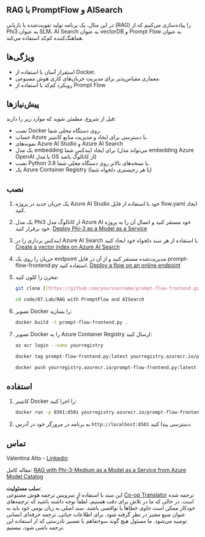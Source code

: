 <!--
CO_OP_TRANSLATOR_METADATA:
{
  "original_hash": "8ec74e4a49934dad78bc52dcb898359c",
  "translation_date": "2025-07-16T17:06:02+00:00",
  "source_file": "code/07.Lab/RAG_with_PromptFlow_and_AISearch/README.md",
  "language_code": "fa"
}
-->
## RAG با PromptFlow و AISearch

در این مثال، یک برنامه تولید تقویت‌شده با بازیابی (RAG) را پیاده‌سازی می‌کنیم که از Phi3 به عنوان SLM، AI Search به عنوان vectorDB و Prompt Flow به عنوان هماهنگ‌کننده کم‌کد استفاده می‌کند.

## ویژگی‌ها

- استقرار آسان با استفاده از Docker.
- معماری مقیاس‌پذیر برای مدیریت جریان‌های کاری هوش مصنوعی.
- رویکرد کم‌کد با استفاده از Prompt Flow

## پیش‌نیازها

قبل از شروع، مطمئن شوید که موارد زیر را دارید:

- نصب Docker روی دستگاه محلی شما.
- حساب Azure با دسترسی برای ایجاد و مدیریت منابع کانتینر.
- نمونه‌های Azure AI Studio و Azure AI Search
- یک مدل embedding برای ایجاد ایندکس شما (می‌تواند مدل embedding Azure OpenAI یا مدل OS از کاتالوگ باشد)
- نصب Python 3.8 یا نسخه‌های بالاتر روی دستگاه محلی شما.
- یک Azure Container Registry (یا هر رجیستری دلخواه شما)

## نصب

1. یک جریان جدید در پروژه Azure AI Studio خود با استفاده از فایل flow.yaml ایجاد کنید.
2. یک مدل Phi3 از کاتالوگ مدل Azure AI خود مستقر کنید و اتصال آن را به پروژه خود برقرار کنید. [Deploy Phi-3 as a Model as a Service](https://learn.microsoft.com/azure/machine-learning/how-to-deploy-models-phi-3?view=azureml-api-2&tabs=phi-3-mini)
3. ایندکس برداری را در Azure AI Search با استفاده از هر سند دلخواه خود ایجاد کنید [Create a vector index on Azure AI Search](https://learn.microsoft.com/azure/search/search-how-to-create-search-index?tabs=portal)
4. جریان را روی یک endpoint مدیریت‌شده مستقر کنید و از آن در فایل prompt-flow-frontend.py استفاده کنید. [Deploy a flow on an online endpoint](https://learn.microsoft.com/azure/ai-studio/how-to/flow-deploy)
5. مخزن را کلون کنید:

    ```sh
    git clone [[https://github.com/yourusername/prompt-flow-frontend.git](https://github.com/microsoft/Phi-3CookBook.git)](https://github.com/microsoft/Phi-3CookBook.git)
    
    cd code/07.Lab/RAG with PromptFlow and AISearch
    ```

6. تصویر Docker را بسازید:

    ```sh
    docker build -t prompt-flow-frontend.py .
    ```

7. تصویر Docker را به Azure Container Registry ارسال کنید:

    ```sh
    az acr login --name yourregistry
    
    docker tag prompt-flow-frontend.py:latest yourregistry.azurecr.io/prompt-flow-frontend.py:latest
    
    docker push yourregistry.azurecr.io/prompt-flow-frontend.py:latest
    ```

## استفاده

1. کانتینر Docker را اجرا کنید:

    ```sh
    docker run -p 8501:8501 yourregistry.azurecr.io/prompt-flow-frontend.py:latest
    ```

2. به برنامه در مرورگر خود در آدرس `http://localhost:8501` دسترسی پیدا کنید.

## تماس

Valentina Alto - [Linkedin](https://www.linkedin.com/in/valentina-alto-6a0590148/)

مقاله کامل: [RAG with Phi-3-Medium as a Model as a Service from Azure Model Catalog](https://medium.com/@valentinaalto/rag-with-phi-3-medium-as-a-model-as-a-service-from-azure-model-catalog-62e1411948f3)

**سلب مسئولیت**:  
این سند با استفاده از سرویس ترجمه هوش مصنوعی [Co-op Translator](https://github.com/Azure/co-op-translator) ترجمه شده است. در حالی که ما در تلاش برای دقت هستیم، لطفاً توجه داشته باشید که ترجمه‌های خودکار ممکن است حاوی خطاها یا نواقصی باشند. سند اصلی به زبان بومی خود باید به عنوان منبع معتبر در نظر گرفته شود. برای اطلاعات حیاتی، ترجمه حرفه‌ای انسانی توصیه می‌شود. ما مسئول هیچ گونه سوءتفاهم یا تفسیر نادرستی که از استفاده این ترجمه ناشی شود، نیستیم.